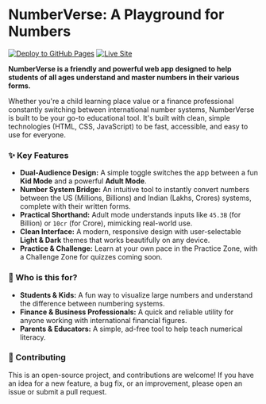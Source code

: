 # NumberVerse: A Playground for Numbers

[![Deploy to GitHub Pages](https://github.com/mgks/numberverse/actions/workflows/deploy.yml/badge.svg)](https://github.com/mgks/numberverse/actions/workflows/deploy.yml)
[![Live Site](https://img.shields.io/badge/Live%20Site-numbers.mgks.dev-blue)](https://numbers.mgks.dev)

**NumberVerse is a friendly and powerful web app designed to help students of all ages understand and master numbers in their various forms.**

Whether you're a child learning place value or a finance professional constantly switching between international number systems, NumberVerse is built to be your go-to educational tool. It's built with clean, simple technologies (HTML, CSS, JavaScript) to be fast, accessible, and easy to use for everyone.


### ✨ Key Features

*   **Dual-Audience Design:** A simple toggle switches the app between a fun **Kid Mode** and a powerful **Adult Mode**.
*   **Number System Bridge:** An intuitive tool to instantly convert numbers between the US (Millions, Billions) and Indian (Lakhs, Crores) systems, complete with their written forms.
*   **Practical Shorthand:** Adult mode understands inputs like `45.3B` (for Billion) or `10cr` (for Crore), mimicking real-world use.
*   **Clean Interface:** A modern, responsive design with user-selectable **Light & Dark** themes that works beautifully on any device.
*   **Practice & Challenge:** Learn at your own pace in the Practice Zone, with a Challenge Zone for quizzes coming soon.


### 🚀 Who is this for?

*   **Students & Kids:** A fun way to visualize large numbers and understand the difference between numbering systems.
*   **Finance & Business Professionals:** A quick and reliable utility for anyone working with international financial figures.
*   **Parents & Educators:** A simple, ad-free tool to help teach numerical literacy.


### 🤝 Contributing

This is an open-source project, and contributions are welcome! If you have an idea for a new feature, a bug fix, or an improvement, please open an issue or submit a pull request.